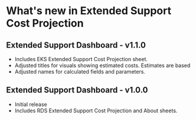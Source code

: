 # What's new in Extended Support Cost Projection

## Extended Support Dashboard - v1.1.0
* Includes EKS Extended Support Cost Projection sheet.
* Adjusted titles for visuals showing estimated costs. Estimates are based 
* Adjusted names for calculated fields and parameters.


## Extended Support Dashboard - v1.0.0
* Initial release
* Includes RDS Extended Support Cost Projection and About sheets.
